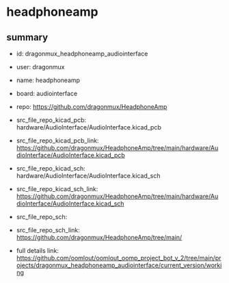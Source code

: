 # headphoneamp
 
## summary 
* id: dragonmux_headphoneamp_audiointerface
* user: dragonmux
* name: headphoneamp
* board: audiointerface
* repo: https://github.com/dragonmux/HeadphoneAmp
* src_file_repo_kicad_pcb: hardware/AudioInterface/AudioInterface.kicad_pcb
* src_file_repo_kicad_pcb_link: https://github.com/dragonmux/HeadphoneAmp/tree/main/hardware/AudioInterface/AudioInterface.kicad_pcb
* src_file_repo_kicad_sch: hardware/AudioInterface/AudioInterface.kicad_sch
* src_file_repo_kicad_sch_link: https://github.com/dragonmux/HeadphoneAmp/tree/main/hardware/AudioInterface/AudioInterface.kicad_sch

* src_file_repo_sch: 
* src_file_repo_sch_link: https://github.com/dragonmux/HeadphoneAmp/tree/main/
* full details link: https://github.com/oomlout/oomlout_oomp_project_bot_v_2/tree/main/projects/dragonmux_headphoneamp_audiointerface/current_version/working  







